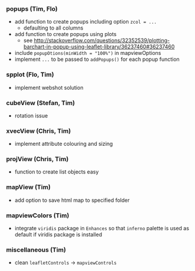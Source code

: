 ### popups (Tim, Flo)

* add function to create popups including option `zcol = ...`
    * defaulting to all columns
* add function to create popups using plots
    * see http://stackoverflow.com/questions/32352539/plotting-barchart-in-popup-using-leaflet-library/36237460#36237460
* include `popupOtions(minWidth = "100%")` in mapviewOptions 
* implement `...` to be passed to `addPopups()` for each popup function

### spplot (Flo, Tim)

* implement webshot solution

### cubeView (Stefan, Tim)

* rotation issue

### xvecView (Chris, Tim)

* implement attribute colouring and sizing

### projView (Chris, Tim)

* function to create list objects easy

### mapView (Tim)

* add option to save html map to specified folder

### mapviewColors (Tim)

* integrate `viridis` package in `Enhances` so that `inferno` palette is used as default if viridis package is installed 

### miscellaneous (Tim)

* clean `leafletControls` -> `mapviewControls`
